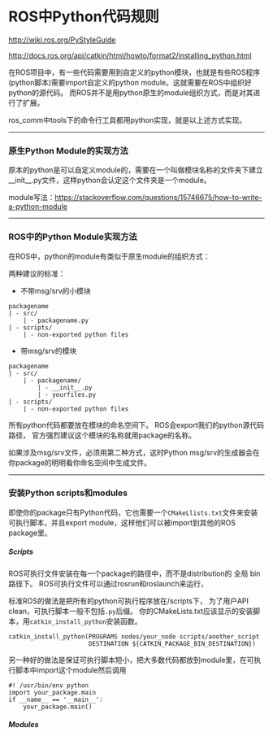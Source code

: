 # ROS中Python代码规则

http://wiki.ros.org/PyStyleGuide

http://docs.ros.org/api/catkin/html/howto/format2/installing_python.html

在ROS项目中，有一些代码需要用到自定义的python模块，也就是有些ROS程序(python脚本)需要import自定义的python module。这就需要在ROS中组织好python的源代码。 而ROS并不是用python原生的module组织方式，而是对其进行了扩展。

ros_comm中tools下的命令行工具都用python实现，就是以上述方式实现。


--------
### 原生Python Module的实现方法

原本的python是可以自定义module的，需要在一个叫做模块名称的文件夹下建立__init__.py文件，这样python会认定这个文件夹是一个module。

module写法：https://stackoverflow.com/questions/15746675/how-to-write-a-python-module

------
### ROS中的Python Module实现方法

在ROS中，python的module有类似于原生module的组织方式：

两种建议的标准：
+ 不带msg/srv的小模块

```
packagename
| - src/
    | - packagename.py
| - scripts/
    | - non-exported python files
```

+ 带msg/srv的模块

```
packagename
| - src/
    | - packagename/
        | - __init__.py
        | - yourfiles.py
| - scripts/
    | - non-exported python files
```

所有python代码都要放在模块的命名空间下。 ROS会export我们的python源代码路径， 官方强烈建议这个模块的名称就用package的名称。

如果涉及msg/srv文件，必须用第二种方式，这时Python msg/srv的生成器会在你package的明明看你命名空间中生成文件。

---------
### 安装Python scripts和modules

即使你的package只有Python代码，它也需要一个`CMakeLlists.txt`文件来安装可执行脚本，并且export module，这样他们可以被import到其他的ROS package里。

##### Scripts

ROS可执行文件安装在每一个package的路径中，而不是distribution的 全局 bin路径下。 ROS可执行文件可以通过rosrun和roslaunch来运行，

标准ROS的做法是把所有的python可执行程序放在/scripts下， 为了用户API clean，可执行脚本一般不包括`.py`后缀。 你的CMakeLists.txt应该显示的安装脚本，用`catkin_install_python`安装函数。
```
catkin_install_python(PROGRAMS nodes/your_node scripts/another_script
                      DESTINATION ${CATKIN_PACKAGE_BIN_DESTINATION})
```

另一种好的做法是保证可执行脚本短小，把大多数代码都放到module里，在可执行脚本中import这个module然后调用
```
#! /usr/bin/env python
import your_package.main
if __name__ == '__main__':
    your_package.main()
```

##### Modules
